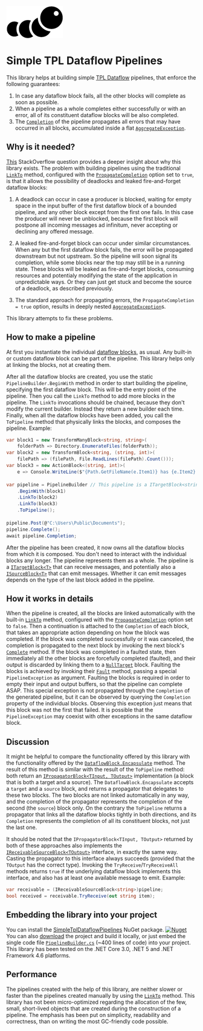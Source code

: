 ![Logo](logo.png)

# Simple TPL Dataflow Pipelines

This library helps at building simple [TPL Dataflow](https://docs.microsoft.com/en-us/dotnet/standard/parallel-programming/dataflow-task-parallel-library) pipelines,
that enforce the following guarantees:

1. In case any dataflow block fails, all the other blocks will complete
as soon as possible.
2. When a pipeline as a whole completes either successfully or with an error, all of its
constituent dataflow blocks will be also completed.
3. The [`Completion`](https://docs.microsoft.com/en-us/dotnet/api/system.threading.tasks.dataflow.idataflowblock.completion)
of the pipeline propagates all errors that may have occurred in all blocks,
accumulated inside a flat [`AggregateException`](https://docs.microsoft.com/en-us/dotnet/api/system.aggregateexception).

## Why is it needed?

[This](https://stackoverflow.com/questions/21603428/tpl-dataflow-exception-in-transform-block-with-bounded-capacity "TPL Dataflow exception in transform block with bounded capacity") StackOverflow question
provides a deeper insight about why this library exists.
The problem with building pipelines using the traditional [`LinkTo`](https://docs.microsoft.com/en-us/dotnet/api/system.threading.tasks.dataflow.dataflowblock.linkto) method,
configured with the [`PropagateCompletion`](https://docs.microsoft.com/en-us/dotnet/api/system.threading.tasks.dataflow.dataflowlinkoptions.propagatecompletion) option set to `true`,
is that it allows the possibility of deadlocks and leaked
fire-and-forget dataflow blocks:

1. A deadlock can occur in case a producer is blocked, waiting
for empty space in the input buffer of the first dataflow block of a bounded pipeline, and any other
block except from the first one fails. In this case the producer will never be unblocked,
because the first block will postpone all incoming messages ad infinitum, never accepting
or declining any offered message.

2. A leaked fire-and-forget block can occur under similar
circumstances. When any but the first dataflow block fails, the error will be propagated
downstream but not upstream. So the pipeline will soon signal its completion, while
some blocks near the top may still be in a running state. These blocks will be leaked as
fire-and-forget blocks, consuming resources and potentialy modifying the state of the
application in unpredictable ways. Or they can just get stuck and become the source of a
deadlock, as described previously.

3. The standard approach for propagating errors, the `PropagateCompletion = true` option,
results in deeply nested [`AggregateException`](https://docs.microsoft.com/en-us/dotnet/api/system.aggregateexception)s.

This library attempts to fix these problems.

## How to make a pipeline

At first you instantiate the individual [dataflow blocks](https://docs.microsoft.com/en-us/dotnet/api/system.threading.tasks.dataflow), as usual. Any built-in or custom
dataflow block can be part of the pipeline. This library helps only at linking the blocks,
not at creating them.

After all the dataflow blocks are created, you use the static `PipelineBuilder.BeginWith`
method in order to start building the pipeline, specifying the first dataflow block.
This will be the entry point of the pipeline. Then you call the `LinkTo` method to add
more blocks in the pipeline. The `LinkTo` invocations should be chained, because
they don't modify the current builder. Instead they return a new builder each time. Finally,
when all the dataflow blocks have been added, you call the `ToPipeline` method that
physically links the blocks, and composes the pipeline. Example:

```C#
var block1 = new TransformManyBlock<string, string>(
    folderPath => Directory.EnumerateFiles(folderPath));
var block2 = new TransformBlock<string, (string, int)>(
    filePath => (filePath, File.ReadLines(filePath).Count()));
var block3 = new ActionBlock<(string, int)>(
    e => Console.WriteLine($"{Path.GetFileName(e.Item1)} has {e.Item2} lines"));

var pipeline = PipelineBuilder // This pipeline is a ITargetBlock<string>
    .BeginWith(block1)
    .LinkTo(block2)
    .LinkTo(block3)
    .ToPipeline();

pipeline.Post(@"C:\Users\Public\Documents");
pipeline.Complete();
await pipeline.Completion;
```

After the pipeline has been created, it now owns all the dataflow blocks
from which it is composed. You don't need to interact with the individual blocks any longer.
The pipeline represents them as a whole. The pipeline is a [`ITargetBlock<T>`](https://docs.microsoft.com/en-us/dotnet/api/system.threading.tasks.dataflow.itargetblock-1) that can
receive messages, and potentially also a [`ISourceBlock<T>`](https://docs.microsoft.com/en-us/dotnet/api/system.threading.tasks.dataflow.isourceblock-1) that can emit messages.
Whether it can emit messages depends on the type of the last block added in the pipeline.

## How it works in details

When the pipeline is created, all the blocks are linked automatically with the built-in [`LinkTo`](https://docs.microsoft.com/en-us/dotnet/api/system.threading.tasks.dataflow.dataflowblock.linkto) method,
configured with the [`PropagateCompletion`](https://docs.microsoft.com/en-us/dotnet/api/system.threading.tasks.dataflow.dataflowlinkoptions.propagatecompletion) option set to `false`.
Then a continuation is attached to the `Completion` of each block, that takes an appropriate
action depending on how the block was completed. If the block was completed successfully or
it was canceled, the completion is propagated to the next block by invoking the next block's
[`Complete`](https://docs.microsoft.com/en-us/dotnet/api/system.threading.tasks.dataflow.idataflowblock.complete) method.
If the block was completed in a faulted state, then immediately all the other blocks are
forcefully completed (faulted), and their output is discarded by linking them to a
[`NullTarget`](https://docs.microsoft.com/en-us/dotnet/api/system.threading.tasks.dataflow.dataflowblock.nulltarget) block.
Faulting the blocks is achieved by invoking their [`Fault`](https://docs.microsoft.com/en-us/dotnet/api/system.threading.tasks.dataflow.idataflowblock.fault) method,
passing a special `PipelineException` as argument.
Faulting the blocks is required in order to empty their input and output buffers,
so that the pipeline can complete ASAP. This special exception is not propagated
through the `Completion` of the generated pipeline, but it can be observed by querying
the `Completion` property of the individual blocks. Observing this exception just means that
this block was not the first that failed. It is possible that the `PipelineException`
may coexist with other exceptions in the same dataflow block.

## Discussion

It might be helpful to compare the functionality offered by this library with the
functionality offered by the [`DataflowBlock.Encapsulate`](https://docs.microsoft.com/en-us/dotnet/api/system.threading.tasks.dataflow.dataflowblock.encapsulate) method.
The result of this method is similar with the result of the `ToPipeline` method: both return
an [`IPropagatorBlock<TInput, TOutput>`](https://docs.microsoft.com/en-us/dotnet/api/system.threading.tasks.dataflow.ipropagatorblock-2) implementation
(a block that is both a target and a source). The `DataflowBlock.Encapsulate`
accepts a `target` and a `source` block, and returns a propagator that delegates to
these two blocks. The two blocks are not linked automatically in any way, and the completion
of the propagator represents the completion of the second (the `source`) block only.
On the contrary the `ToPipeline` returns a propagator that links all the dataflow
blocks tightly in both directions, and its `Completion` represents the completion of all its
constituent blocks, not just the last one.

It should be noted that the `IPropagatorBlock<TInput, TOutput>` returned by both of
these approaches also implements the [`IReceivableSourceBlock<TOutput>`](https://docs.microsoft.com/en-us/dotnet/api/system.threading.tasks.dataflow.ireceivablesourceblock-1) interface,
in exactly the same way. Casting the propagator to this interface always succeeds
(provided that the `TOutput` has the correct type). Invoking the
`TryReceive`/`TryReceiveAll` methods returns `true` if the underlying dataflow block implements
this interface, and also has at least one available message to emit. Example:

```C#
var receivable = (IReceivableSourceBlock<string>)pipeline;
bool received = receivable.TryReceive(out string item);
```

## Embedding the library into your project

You can install the [SimpleTplDataflowPipelines](https://www.nuget.org/packages/SimpleTplDataflowPipelines/) NuGet package.
[![Nuget](https://img.shields.io/nuget/v/SimpleTplDataflowPipelines)](https://www.nuget.org/packages/SimpleTplDataflowPipelines/)
You can also [download](https://github.com/theodorzoulias/SimpleTplDataflowPipelines/releases) the project and build it locally, or just
embed the single code file [`PipelineBuilder.cs`](https://github.com/theodorzoulias/SimpleTplDataflowPipelines/blob/main/src/SimpleTplDataflowPipelines/PipelineBuilder.cs)
(~400 lines of code) into your project.
This library has been tested on the .NET Core 3.0, .NET 5 and .NET Framework 4.6 platforms.

## Performance

The pipelines created with the help of this library, are neither slower or faster than
the pipelines created manually by using the [`LinkTo`](https://docs.microsoft.com/en-us/dotnet/api/system.threading.tasks.dataflow.dataflowblock.linkto) method. This library has not been
micro-optimized regarding the allocation of the few, small, short-lived objects that are
created during the construction of a pipeline. The emphasis has been put on simplicity,
readability and correctness, than on writing the most GC-friendly code possible.
